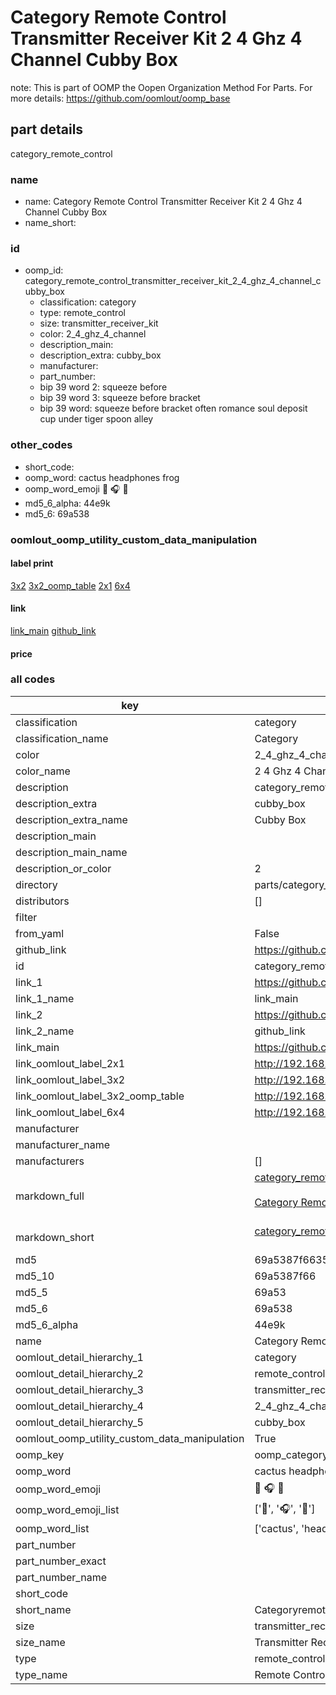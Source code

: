# Category Remote Control Transmitter Receiver Kit 2 4 Ghz 4 Channel Cubby Box  

note: This is part of OOMP the Oopen Organization Method For Parts. For more details: https://github.com/oomlout/oomp_base

##  part details



category_remote_control

### name
* name: Category Remote Control Transmitter Receiver Kit 2 4 Ghz 4 Channel Cubby Box
* name_short: 
### id
* oomp_id: category_remote_control_transmitter_receiver_kit_2_4_ghz_4_channel_cubby_box
  * classification: category
  * type: remote_control
  * size: transmitter_receiver_kit
  * color: 2_4_ghz_4_channel
  * description_main: 
  * description_extra: cubby_box
  * manufacturer: 
  * part_number: 
  * bip 39 word 2: squeeze before
  * bip 39 word 3: squeeze before bracket
  * bip 39 word: squeeze before bracket often romance soul deposit cup under tiger spoon alley

### other_codes
* short_code: 
* oomp_word: cactus headphones frog
* oomp_word_emoji :cactus: :headphones: :frog:
* md5_6_alpha: 44e9k
* md5_6: 69a538






### oomlout_oomp_utility_custom_data_manipulation
#### label print
[3x2](http://192.168.1.245:1112/?label=oomp%2044e9k)
[3x2_oomp_table](http://192.168.1.107:1112/?label=oomp%2044e9k)
[2x1](http://192.168.1.242:1112/?label=oomp%2044e9k)
[6x4](http://192.168.1.55:1112/?label=oomp%2044e9k)    

#### link

[link_main](https://github.com/oomlout/oomlout_oomp_current_version_messy/tree/main/parts/category_remote_control_transmitter_receiver_kit_2_4_ghz_4_channel_cubby_box) [github_link](https://github.com/oomlout/oomlout_oomp_part_src/tree/main/parts/category_remote_control_transmitter_receiver_kit_2_4_ghz_4_channel_cubby_box)                             

#### price







### all codes 
| key | value |  
| --- | --- |  
| classification | category |  
| classification_name | Category |  
| color | 2_4_ghz_4_channel |  
| color_name | 2 4 Ghz 4 Channel |  
| description | category_remote_control |  
| description_extra | cubby_box |  
| description_extra_name | Cubby Box |  
| description_main |  |  
| description_main_name |  |  
| description_or_color | 2  |  
| directory | parts/category_remote_control_transmitter_receiver_kit_2_4_ghz_4_channel_cubby_box |  
| distributors | [] |  
| filter |  |  
| from_yaml | False |  
| github_link | https://github.com/oomlout/oomlout_oomp_part_src/tree/main/parts/category_remote_control_transmitter_receiver_kit_2_4_ghz_4_channel_cubby_box |  
| id | category_remote_control_transmitter_receiver_kit_2_4_ghz_4_channel_cubby_box |  
| link_1 | https://github.com/oomlout/oomlout_oomp_current_version_messy/tree/main/parts/category_remote_control_transmitter_receiver_kit_2_4_ghz_4_channel_cubby_box |  
| link_1_name | link_main |  
| link_2 | https://github.com/oomlout/oomlout_oomp_part_src/tree/main/parts/category_remote_control_transmitter_receiver_kit_2_4_ghz_4_channel_cubby_box |  
| link_2_name | github_link |  
| link_main | https://github.com/oomlout/oomlout_oomp_current_version_messy/tree/main/parts/category_remote_control_transmitter_receiver_kit_2_4_ghz_4_channel_cubby_box |  
| link_oomlout_label_2x1 | http://192.168.1.242:1112/?label=oomp%2044e9k |  
| link_oomlout_label_3x2 | http://192.168.1.245:1112/?label=oomp%2044e9k |  
| link_oomlout_label_3x2_oomp_table | http://192.168.1.107:1112/?label=oomp%2044e9k |  
| link_oomlout_label_6x4 | http://192.168.1.55:1112/?label=oomp%2044e9k |  
| manufacturer |  |  
| manufacturer_name |  |  
| manufacturers | [] |  
| markdown_full | [category_remote_control_transmitter_receiver_kit_2_4_ghz_4_channel_cubby_box](https://github.com/oomlout/oomlout_oomp_current_version_messy/tree/main/parts/category_remote_control_transmitter_receiver_kit_2_4_ghz_4_channel_cubby_box)<br>[](https://github.com/oomlout/oomlout_oomp_current_version_messy/tree/main/parts/category_remote_control_transmitter_receiver_kit_2_4_ghz_4_channel_cubby_box)<br>[Category Remote Control Transmitter Receiver Kit 2 4 Ghz 4 Channel Cubby Box](https://github.com/oomlout/oomlout_oomp_current_version_messy/tree/main/parts/category_remote_control_transmitter_receiver_kit_2_4_ghz_4_channel_cubby_box)<br><br> |  
| markdown_short | [category_remote_control_transmitter_receiver_kit_2_4_ghz_4_channel_cubby_box](https://github.com/oomlout/oomlout_oomp_current_version_messy/tree/main/parts/category_remote_control_transmitter_receiver_kit_2_4_ghz_4_channel_cubby_box)<br><br> |  
| md5 | 69a5387f6635a7633eddc99a35850e9c |  
| md5_10 | 69a5387f66 |  
| md5_5 | 69a53 |  
| md5_6 | 69a538 |  
| md5_6_alpha | 44e9k |  
| name | Category Remote Control Transmitter Receiver Kit 2 4 Ghz 4 Channel Cubby Box |  
| oomlout_detail_hierarchy_1 | category |  
| oomlout_detail_hierarchy_2 | remote_control |  
| oomlout_detail_hierarchy_3 | transmitter_receiver_kit |  
| oomlout_detail_hierarchy_4 | 2_4_ghz_4_channel |  
| oomlout_detail_hierarchy_5 | cubby_box |  
| oomlout_oomp_utility_custom_data_manipulation | True |  
| oomp_key | oomp_category_remote_control_transmitter_receiver_kit_2_4_ghz_4_channel_cubby_box |  
| oomp_word | cactus headphones frog |  
| oomp_word_emoji | :cactus: :headphones: :frog: |  
| oomp_word_emoji_list | [':cactus:', ':headphones:', ':frog:'] |  
| oomp_word_list | ['cactus', 'headphones', 'frog'] |  
| part_number |  |  
| part_number_exact |  |  
| part_number_name |  |  
| short_code |  |  
| short_name | Categoryremotecontrol |  
| size | transmitter_receiver_kit |  
| size_name | Transmitter Receiver Kit |  
| type | remote_control |  
| type_name | Remote Control |  

